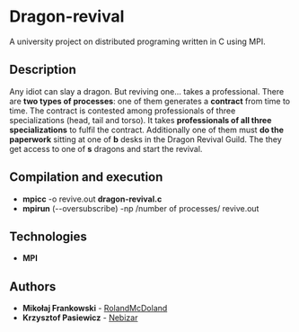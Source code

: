 # Dragon-revival
A university project on distributed programing written in C using MPI.
## Description
Any idiot can slay a dragon. But reviving one... takes a professional. There are **two types of processes**: one of them generates a **contract** from time to time. The contract is contested among professionals of three specializations (head, tail and torso). It takes **professionals of all three specializations** to fulfil the contract. Additionally one of them must **do the paperwork** sitting at one of **b** desks in the Dragon Revival Guild. The they get access to one of **s** dragons and start the revival.
## Compilation and execution
* **mpicc** -o revive.out **dragon-revival.c**
* **mpirun** (--oversubscribe) -np /number of processes/ revive.out
## Technologies
* **MPI**
## Authors
* **Mikołaj Frankowski** - [RolandMcDoland](https://github.com/RolandMcDoland)
* **Krzysztof Pasiewicz** - [Nebizar](https://github.com/Nebizar) 
